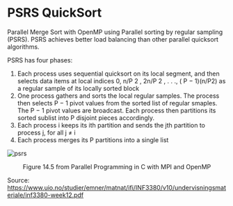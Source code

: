 # PSRS QuickSort
Parallel Merge Sort with OpenMP using Parallel sorting by regular sampling (PSRS). PSRS achieves better load balancing than other parallel quicksort algorithms.


PSRS has four phases:
1. Each process uses sequential quicksort on its local segment, and
then selects data items at local indices
0, n/P
2
, 2n/P
2
, . . .,
(
P
− 1)(n/P2) as a regular sample of its
locally sorted block
2. One process gathers and sorts the local regular samples. The
process then selects
P
−
1 pivot values from the sorted list of
regular smaples. The
P
−
1 pivot values are broadcast. Each
process then partitions its sorted sublist into
P disjoint pieces
accordingly.
3. Each process
i keeps its
ith partition and sends the
jth partition
to process
j, for all
j $\neq$ i
4. Each process merges its
P partitions into a single list


![psrs](https://user-images.githubusercontent.com/2366125/194700169-bf13eb1c-5cc3-445c-9a6e-3d7a8e9f5815.png)

<p align="center">Figure 14.5 from Parallel Programming in C with MPI and OpenMP</p>


Source: https://www.uio.no/studier/emner/matnat/ifi/INF3380/v10/undervisningsmateriale/inf3380-week12.pdf

